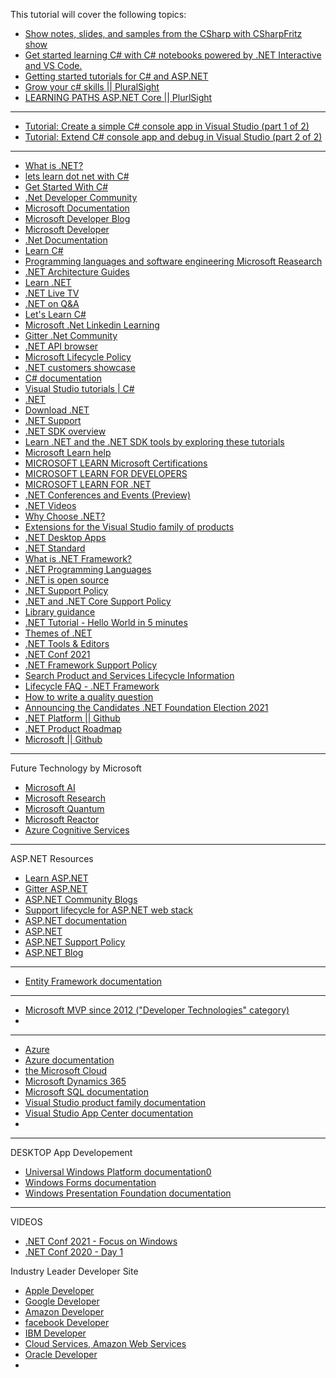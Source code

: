 

This tutorial will cover the following topics:

- [Show notes, slides, and samples from the CSharp with CSharpFritz show](https://github.com/DebasisPaul/csharp_with_csharpfritz)
- [Get started learning C# with C# notebooks powered by .NET Interactive and VS Code.](https://github.com/DebasisPaul/csharp-notebooks)
- [Getting started tutorials for C# and ASP.NET](https://github.com/DebasisPaul/training-tutorials)
- [Grow your c# skills || PluralSight](https://www.pluralsight.com/browse/software-development/c-sharp?exp=1)
- [LEARNING PATHS ASP.NET Core || PlurlSight](https://www.pluralsight.com/paths/aspnet-core)


<hr>

- [Tutorial: Create a simple C# console app in Visual Studio (part 1 of 2)](https://docs.microsoft.com/en-us/visualstudio/get-started/csharp/tutorial-console?view=vs-2022)
- [Tutorial: Extend C# console app and debug in Visual Studio (part 2 of 2)](https://docs.microsoft.com/en-us/visualstudio/get-started/csharp/tutorial-console-part-2?view=vs-2022)

<hr>

- [What is .NET?](https://dotnet.microsoft.com/learn/dotnet/what-is-dotnet)
- [lets learn dot net with C#](https://www.theurlist.com/letslearndotnet-csharp/?WT.mc_id=dotnet-22477-jasingl)
- [Get Started With C#](https://dotnet.microsoft.com/languages/csharp)
- [.Net Developer Community](https://dotnet.microsoft.com/platform/community)
- [Microsoft Documentation](https://docs.microsoft.com/en-us/)
- [Microsoft Developer Blog](https://devblogs.microsoft.com/)
- [Microsoft Developer](https://developer.microsoft.com/en-us/)
- [.Net Documentation](https://docs.microsoft.com/en-us/dotnet/)
- [Learn C#](https://dotnet.microsoft.com/learn/csharp)
- [Programming languages and software engineering Microsoft Reasearch](https://www.microsoft.com/en-us/research/research-area/programming-languages-software-engineering/?facet%5Btax%5D%5Bmsr-research-area%5D%5B0%5D=13560&sort_by=most-recent)
- [.NET Architecture Guides](https://dotnet.microsoft.com/learn/dotnet/architecture-guides)
- [Learn .NET](https://dotnet.microsoft.com/learn)
- [.NET Live TV](https://dotnet.microsoft.com/live)
- [.NET on Q&A](https://docs.microsoft.com/en-us/answers/products/dotnet?WT.mc_id=dotnet-35129-website)
- [Let's Learn C#](https://docs.microsoft.com/en-us/learn/challenges?id=79db5a6c-3211-4608-9e45-ab4d3a3e5bdf&WT.mc_id=dotnet-22477-shboyer)
- [Microsoft .Net Linkedin Learning](https://www.linkedin.com/learning/instructors/microsoft-dot-net?sortBy=POPULARITY)
- [Gitter .Net Community](https://gitter.im/dotnet/community)
- [.NET API browser](https://docs.microsoft.com/en-us/dotnet/api/?view=net-6.0)
- [Microsoft Lifecycle Policy](https://docs.microsoft.com/en-us/lifecycle/?ln)
- [.NET customers showcase](https://dotnet.microsoft.com/platform/customers)
- [C# documentation](https://docs.microsoft.com/en-us/dotnet/csharp/)
- [Visual Studio tutorials | C#](https://docs.microsoft.com/en-us/visualstudio/get-started/csharp/?view=vs-2022)
- [.NET](https://dotnet.microsoft.com/)
- [Download .NET](https://dotnet.microsoft.com/download)
- [.NET Support](https://dotnet.microsoft.com/platform/support)
- [.NET SDK overview](https://docs.microsoft.com/en-us/dotnet/core/sdk)
- [Learn .NET and the .NET SDK tools by exploring these tutorials](https://docs.microsoft.com/en-us/dotnet/core/tutorials/)
- [Microsoft Learn help](https://docs.microsoft.com/en-us/learn/support/)
- [MICROSOFT LEARN Microsoft Certifications](https://docs.microsoft.com/en-us/learn/certifications/)
- [MICROSOFT LEARN FOR DEVELOPERS](https://docs.microsoft.com/en-us/learn/roles/developer)
- [MICROSOFT LEARN FOR .NET](https://docs.microsoft.com/en-us/learn/dotnet/)
- [.NET Conferences and Events (Preview)](https://dotnet.microsoft.com/platform/community/events)
- [.NET Videos](https://dotnet.microsoft.com/learn/videos)
- [Why Choose .NET?](https://dotnet.microsoft.com/platform/why-choose-dotnet)
- [Extensions for the Visual Studio family of products](https://marketplace.visualstudio.com/)
- [.NET Desktop Apps](https://dotnet.microsoft.com/apps/desktop)
- [.NET Standard](https://dotnet.microsoft.com/platform/dotnet-standard)
- [What is .NET Framework?](https://dotnet.microsoft.com/learn/dotnet/what-is-dotnet-framework#architecture)
- [.NET Programming Languages](https://dotnet.microsoft.com/languages)
- [.NET is open source](https://dotnet.microsoft.com/platform/open-source)
- [.NET Support Policy](https://dotnet.microsoft.com/platform/support/policy)
- [.NET and .NET Core Support Policy](https://dotnet.microsoft.com/platform/support/policy/dotnet-core)
- [Library guidance](https://docs.microsoft.com/en-us/dotnet/standard/library-guidance/?WT.mc_id=dotnet-35129-website)
- [.NET Tutorial - Hello World in 5 minutes](https://dotnet.microsoft.com/learn/dotnet/hello-world-tutorial/create)
- [Themes of .NET](https://themesof.net/)
- [.NET Tools & Editors](https://dotnet.microsoft.com/platform/tools)
- [.NET Conf 2021](https://www.dotnetconf.net/)
- [.NET Framework Support Policy](https://dotnet.microsoft.com/platform/support/policy/dotnet-framework)
- [Search Product and Services Lifecycle Information](https://docs.microsoft.com/en-us/lifecycle/products/)
- [Lifecycle FAQ - .NET Framework](https://docs.microsoft.com/en-US/lifecycle/faq/dotnet-framework)
- [How to write a quality question](https://docs.microsoft.com/en-us/answers/support/quality-question)
- [Announcing the Candidates .NET Foundation Election 2021](https://dotnetfoundation.org/blog/2021/09/01/announcing-net-foundation-elections-2021)
- [.NET Platform || Github](https://github.com/dotnet)
- [.NET Product Roadmap](https://github.com/dotnet/core/blob/main/product-roadmap/current.md)
- [Microsoft || Github](https://github.com/microsoft)


<hr>

Future Technology by Microsoft
- [Microsoft AI](https://www.microsoft.com/en-us/ai?rtc=1&activetab=pivot1:primaryr6)
- [Microsoft Research](https://www.microsoft.com/en-us/research/)
- [Microsoft Quantum](https://azure.microsoft.com/en-us/solutions/quantum-computing/#quantum-impact)
- [Microsoft Reactor](https://developer.microsoft.com/en-us/reactor/)
- [Azure Cognitive Services](https://azure.microsoft.com/en-us/services/cognitive-services/#overview)

<hr>

ASP.NET Resources
- [Learn ASP.NET](https://dotnet.microsoft.com/learn/aspnet)
- [Gitter ASP.NET](https://gitter.im/aspnet/Home)
- [ASP.NET Community Blogs](https://weblogs.asp.net/)
- [Support lifecycle for ASP.NET web stack](https://docs.microsoft.com/en-us/troubleshoot/aspnet/support-lifecycle-web-stack?WT.mc_id=dotnet-35129-website)
- [ASP.NET documentation](https://docs.microsoft.com/en-us/aspnet/core/?view=aspnetcore-5.0)
- [ASP.NET](https://dotnet.microsoft.com/apps/aspnet)
- [ASP.NET Support Policy](https://dotnet.microsoft.com/platform/support/policy/aspnet)
- [ASP.NET Blog](https://devblogs.microsoft.com/aspnet/)

<hr>

- [Entity Framework documentation](https://docs.microsoft.com/en-us/ef/)

<hr>

- [Microsoft MVP since 2012 ("Developer Technologies" category)](https://github.com/thomaslevesque)
- 
<hr>

- [Azure](https://azure.microsoft.com/en-us/)
- [Azure documentation](https://docs.microsoft.com/en-us/azure/?product=featured)
- [the Microsoft Cloud](https://www.microsoft.com/en-us/microsoft-cloud)
- [Microsoft Dynamics 365](https://dynamics.microsoft.com/en-us/)
- [Microsoft SQL documentation](https://docs.microsoft.com/en-us/sql/?view=sql-server-ver15)
- [Visual Studio product family documentation](https://docs.microsoft.com/en-us/visualstudio/?view=vs-2019)
- [Visual Studio App Center documentation](https://docs.microsoft.com/en-us/appcenter/)
- 
<hr>

DESKTOP App Developement
- [Universal Windows Platform documentation0](https://docs.microsoft.com/en-us/windows/uwp/)
- [Windows Forms documentation](https://docs.microsoft.com/en-us/dotnet/desktop/winforms/?view=netdesktop-5.0)
- [Windows Presentation Foundation documentation](https://docs.microsoft.com/en-us/dotnet/desktop/wpf/?view=netdesktop-5.0)

<hr>

VIDEOS
- [.NET Conf 2021 - Focus on Windows](https://www.youtube.com/watch?v=mZRNjixZEMg)
- [.NET Conf 2020 - Day 1](https://www.youtube.com/watch?v=mS6ykjdOVRg)

Industry Leader Developer Site
- [Apple Developer](https://developer.apple.com/)
- [Google Developer](https://developers.google.com/)
- [Amazon Developer](https://developer.amazon.com/)
- [facebook Developer](https://developers.facebook.com/)
- [IBM Developer](https://developer.ibm.com/)
- [Cloud Services, Amazon Web Services](https://aws.amazon.com/)
- [Oracle Developer](https://developer.oracle.com/)
- 
